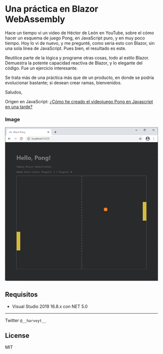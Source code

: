 # Una práctica en Blazor WebAssembly
Hace un tiempo vi un video de Héctor de León en YouTube, sobre el cómo hacer un esquema de juego Pong, en JavaScript puro, y en muy poco tiempo. Hoy lo vi de nuevo, y me pregunté, como seria esto con Blazor, sin una sola línea de JavaScript. Pues bien, el resultado es este.

Reutilice parte de la lógica y programe otras cosas, todo al estilo Blazor. Demuestra la potente capacidad reactiva de Blazor, y lo elegante del código. Fue un ejercicio interesante.

Se trata más de una práctica más que de un producto, en donde se podría evolucionar bastante; si desean crear ramas, bienvenidos.

Saludos, 

Origen en JavaScript:
[¿Cómo he creado el videojuego Pong en Javascript en una tarde?](https://youtu.be/gRkYtMpd0AY)

### Image
![Emulador](https://github.com/harveytriana/BlazorGamePractice/blob/master/Screens/1.png)

## Requisitos

  - Visual Studio 2019 16.8.x con NET 5.0
 
___
Twitter ```@__harveyt__```

License
----

MIT
